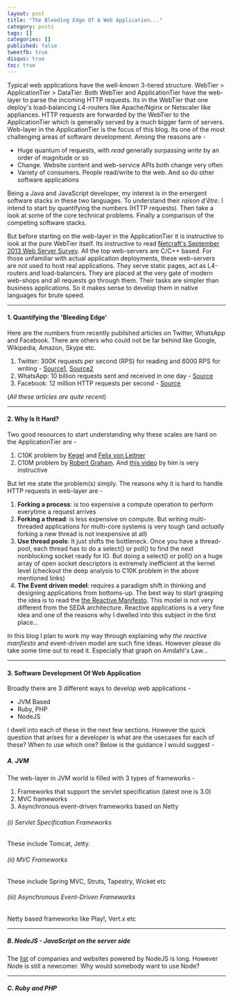 ```yaml
---
layout: post
title: "The Bleeding Edge Of A Web Application..."
category: posts
tags: []
categories: []
published: false
tweetfb: true
disqus: true
toc: true
---
```


Typical web applications have the well-known 3-tiered structure. WebTier > ApplicationTier > DataTier. Both WebTier and ApplicationTier have the web-layer to parse the incoming HTTP requests. Its in the WebTier that one deploy's load-balancing L4-routers like Apache/Nginx or Netscaler like appliances. HTTP requests are forwarded by the WebTier to the ApplicationTier which is generally served by a much bigger farm of servers. Web-layer in the ApplicationTier is the focus of this blog. Its one of the most challenging areas of software development. Among the reasons are - 

* Huge quantum of requests, with *read* generally surpassing *write* by an order of magnitude or so
* Change. Website content and web-service APIs both change very often
* Variety of consumers. People read/write to the web. And so do other software applications

Being a Java and JavaScript developer, my interest is in the emergent software stacks in these two languages. To understand their *raison d'être*. I intend to start by quantifying the numbers (HTTP requests). Then take a look at some of the core technical problems. Finally a comparison of the competing software stacks.

But before starting on the web-layer in the ApplicationTier it is instructive to look at the pure WebTier itself. Its instructive to read [Netcraft's September 2013 Web Server Survey](http://news.netcraft.com/archives/2013/09/05/september-2013-web-server-survey.html). All the top web-servers are C/C++ based. For those unfamiliar with actual application deployments, these web-servers are not used to host real applications. They serve static pages, act as L4-routers and load-balancers. They are placed at the very gate of modern web-shops and all requests go through them. Their tasks are simpler than business applications. So it makes sense to develop them in native languages for brute speed.   

<hr>   

#### 1. Quantifying the 'Bleeding Edge'
Here are the numbers from recently published articles on Twitter, WhatsApp and Facebook. There are others who could not be far behind like Google, Wikipedia, Amazon, Skype etc. 

1. Twitter: 300K requests per second (RPS) for reading and 6000 RPS for writing - [Source1](http://highscalability.com/blog/2013/7/8/the-architecture-twitter-uses-to-deal-with-150m-active-users.html), [Source2](https://blog.twitter.com/2013/new-tweets-per-second-record-and-how)
2. WhatsApp: 10 billion requests sent and received in one day - [Source](http://thenextweb.com/mobile/2013/06/13/whatsapp-is-now-processing-a-record-27-billion-messages-per-day/) 
3. Facebook: 12 million HTTP requests per second - [Source](http://www.datadoghq.com/2013/07/the-best-of-velocity-and-devopsdays-2013-part-ii/) 

(*All these articles are quite recent*)

<hr>

#### 2. Why Is It Hard?
Two good resources to start understanding why these scales are hard on the ApplicationTier are -

1. C10K problem by [Kegel](http://www.kegel.com/c10k.html) and [Felix von Leitner](http://bulk.fefe.de/scalable-networking.pdf)
2. C10M problem by [Robert Graham](http://c10m.robertgraham.com/p/manifesto.html). And [this video](http://www.youtube.com/watch?v=D09jdbS6oSI) by him is very instructive 

But let me state the problem(s) simply. The reasons why it is hard to handle HTTP requests in web-layer are -

1. **Forking a process**: is too expensive a compute operation to perform everytime a request arrives
2. **Forking a thread**: is less expensive on compute. But writing multi-threaded applications for multi-core systems is very tough (and *actually* forking a new thread is not inexpensive at all)
3. **Use thread pools**: It just shifts the bottleneck. Once you have a thread-pool, each thread has to do a select() or poll() to find the next nonblocking socket ready for IO. But doing a select() or poll() on a huge array of open socket descriptors is extremely inefficient at the kernel level (checkout the deep analysis to C10K problem in the above mentioned links)
4. **The Event driven model**: requires a paradigm shift in thinking and designing applications from bottoms-up. The best way to start grasping the idea is to read the [the Reactive Manifesto](http://www.reactivemanifesto.org). This model is not very different from the SEDA architecture. Reactive applications is a very fine idea and one of the reasons why I dwelled into this subject in the first place…

In
 this blog I plan to work my way through explaining why *the reactive manfiesto* and event-driven model are such fine ideas. However please do take some time out to read it. Especially that graph on Amdahl's Law… 

<hr>

#### 3. Software Development Of Web Application
Broadly there are 3 different ways to develop web applications -

* JVM Based
* Ruby, PHP
* NodeJS

I dwell into each of these in the next few sections. However the quick question that arises for a developer is what are the usecases for each of these? When to use which one? Below is the guidance I would suggest -  

##### A. JVM
The web-layer in JVM world is filled with 3 types of frameworks - 

1. Frameworks that support the servlet specification (latest one is 3.0) 
2. MVC frameworks 
3. Asynchronous event-driven frameworks based on Netty

###### (i) Servlet Specification Frameworks
These include Tomcat, Jetty. 

###### (ii) MVC Frameworks
These include Spring MVC, Struts, Tapestry, Wicket etc

###### (iii) Asynchronous Event-Driven Frameworks
Netty based frameworks like Play!, Vert.x etc

<hr>

##### B. NodeJS - JavaScript on the server side
The [list](https://github.com/joyent/node/wiki/Projects,-Applications,-and-Companies-Using-Node) of companies and websites powered by NodeJS is long. However Node is still a newcomer. Why would somebody want to use Node?

<hr>

##### C. Ruby and PHP







